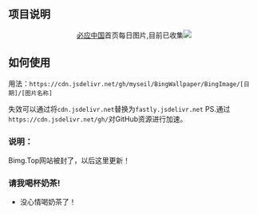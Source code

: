 ## 项目说明
<div align="center">
<a href="https://cn.bing.com">必应中国</a>首页每日图片,目前已收集<img src="https://img.shields.io/github/repo-size/myseil/BingWallpaper">
</div>

## 如何使用

用法：`https://cdn.jsdelivr.net/gh/myseil/BingWallpaper/BingImage/[日期]/[图片名称]`

 失效可以通过将`cdn.jsdelivr.net`替换为`fastly.jsdelivr.net`
 PS.通过`https://cdn.jsdelivr.net/gh/`对GitHub资源进行加速。

### 说明：
 Bimg.Top网站被封了，以后这里更新！

### 请我喝杯奶茶!
 - 没心情喝奶茶了！

